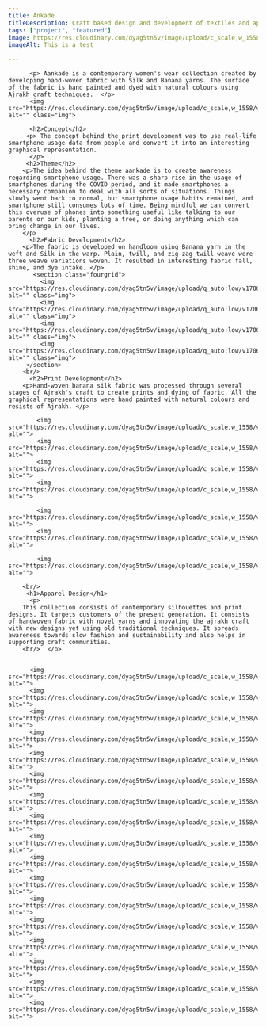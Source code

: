 ```yaml
---
title: Ankade
titleDescription: Craft based design and development of textiles and apparels. 
tags: ["project", "featured"]
image: https://res.cloudinary.com/dyag5tn5v/image/upload/c_scale,w_1558/v1706421904/new%20portfolio/aankade/photo1.webp
imageAlt: This is a test

---
```



       
          <p> Aankade is a contemporary women's wear collection created by developing hand-woven fabric with Silk and Banana yarns. The surface of the fabric is hand painted and dyed with natural colours using Ajrakh craft techniques.  </p>
          <img src="https://res.cloudinary.com/dyag5tn5v/image/upload/c_scale,w_1558/v1706421885/new%20portfolio/aankade/1.webp" alt="" class="img">
          
          <h2>Concept</h2>
         <p> The concept behind the print development was to use real-life smartphone usage data from people and convert it into an interesting graphical representation. 
          </p>
         <h2>Theme</h2>
        <p>The idea behind the theme aankade is to create awareness regarding smartphone usage. There was a sharp rise in the usage of smartphones during the COVID period, and it made smartphones a necessary companion to deal with all sorts of situations. Things slowly went back to normal, but smartphone usage habits remained, and smartphone still consumes lots of time. Being mindful we can convert this overuse of phones into something useful like talking to our parents or our kids, planting a tree, or doing anything which can bring change in our lives. 
        </p>
          <h2>Fabric Development</h2>
        <p>The fabric is developed on handloom using Banana yarn in the weft and Silk in the warp. Plain, twill, and zig-zag twill weave were three weave variations woven. It resulted in interesting fabric fall, shine, and dye intake. </p>
           <section class="fourgrid">
             <img src="https://res.cloudinary.com/dyag5tn5v/image/upload/q_auto:low/v1706421877/new%20portfolio/aankade/2.webp" alt="" class="img">
             <img src="https://res.cloudinary.com/dyag5tn5v/image/upload/q_auto:low/v1706421878/new%20portfolio/aankade/3jpg.webp" alt="" class="img">
             <img src="https://res.cloudinary.com/dyag5tn5v/image/upload/q_auto:low/v1706421918/new%20portfolio/aankade/5.webp" alt="" class="img">
             <img src="https://res.cloudinary.com/dyag5tn5v/image/upload/q_auto:low/v1706421911/new%20portfolio/aankade/4.webp" alt="" class="img">
         </section>
        <br/>
          <h2>Print Development</h2>
        <p>Hand-woven banana silk fabric was processed through several stages of Ajrakh's craft to create prints and dying of fabric. All the graphical representations were hand painted with natural colours and resists of Ajrakh. </p>
        
            <img src="https://res.cloudinary.com/dyag5tn5v/image/upload/c_scale,w_1558/v1706421878/new%20portfolio/aankade/process1.webp" alt="">
            <img src="https://res.cloudinary.com/dyag5tn5v/image/upload/c_scale,w_1558/v1706421878/new%20portfolio/aankade/process2.webp" alt="">
            <img src="https://res.cloudinary.com/dyag5tn5v/image/upload/c_scale,w_1558/v1706421878/new%20portfolio/aankade/process3.webp" alt="">
            <img src="https://res.cloudinary.com/dyag5tn5v/image/upload/c_scale,w_1558/v1706421878/new%20portfolio/aankade/process4.webp" alt="">
           
            <img src="https://res.cloudinary.com/dyag5tn5v/image/upload/c_scale,w_1558/v1706421878/new%20portfolio/aankade/process6.webp" alt="">
            <img src="https://res.cloudinary.com/dyag5tn5v/image/upload/c_scale,w_1558/v1706421878/new%20portfolio/aankade/process7.webp" alt="">
            
            <img src="https://res.cloudinary.com/dyag5tn5v/image/upload/c_scale,w_1558/v1706421878/new%20portfolio/aankade/process9.webp" alt="">
        
        <br/>
         <h1>Apparel Design</h1>
          <p>
        This collection consists of contemporary silhouettes and print designs. It targets customers of the present generation. It consists of handwoven fabric with novel yarns and innovating the ajrakh craft with new designs yet using old traditional techniques. It spreads awareness towards slow fashion and sustainability and also helps in supporting craft communities. 
        <br/>  </p>
          
          
          <img src="https://res.cloudinary.com/dyag5tn5v/image/upload/c_scale,w_1558/v1706421904/new%20portfolio/aankade/photo1.webp" alt="">
          <img src="https://res.cloudinary.com/dyag5tn5v/image/upload/c_scale,w_1558/v1706421904/new%20portfolio/aankade/photo2.webp" alt="">
          <img src="https://res.cloudinary.com/dyag5tn5v/image/upload/c_scale,w_1558/v1706421904/new%20portfolio/aankade/photo3.webp" alt="">
          <img src="https://res.cloudinary.com/dyag5tn5v/image/upload/c_scale,w_1558/v1706421904/new%20portfolio/aankade/photo4.webp" alt="">
          <img src="https://res.cloudinary.com/dyag5tn5v/image/upload/c_scale,w_1558/v1706421904/new%20portfolio/aankade/photo5.webp" alt="">
          <img src="https://res.cloudinary.com/dyag5tn5v/image/upload/c_scale,w_1558/v1706421904/new%20portfolio/aankade/photo6.webp" alt="">
          <img src="https://res.cloudinary.com/dyag5tn5v/image/upload/c_scale,w_1558/v1706421904/new%20portfolio/aankade/photo7.webp" alt="">
          <img src="https://res.cloudinary.com/dyag5tn5v/image/upload/c_scale,w_1558/v1706421904/new%20portfolio/aankade/photo8.webp" alt="">
          <img src="https://res.cloudinary.com/dyag5tn5v/image/upload/c_scale,w_1558/v1706421904/new%20portfolio/aankade/photo9.webp" alt="">
          <img src="https://res.cloudinary.com/dyag5tn5v/image/upload/c_scale,w_1558/v1706421904/new%20portfolio/aankade/photo10.webp" alt="">
          <img src="https://res.cloudinary.com/dyag5tn5v/image/upload/c_scale,w_1558/v1706421904/new%20portfolio/aankade/photo11.webp" alt="">
          <img src="https://res.cloudinary.com/dyag5tn5v/image/upload/c_scale,w_1558/v1706421904/new%20portfolio/aankade/photo12.webp" alt="">
          <img src="https://res.cloudinary.com/dyag5tn5v/image/upload/c_scale,w_1558/v1706421904/new%20portfolio/aankade/photo13.webp" alt="">
          <img src="https://res.cloudinary.com/dyag5tn5v/image/upload/c_scale,w_1558/v1706421904/new%20portfolio/aankade/photo14.webp" alt="">
          <img src="https://res.cloudinary.com/dyag5tn5v/image/upload/c_scale,w_1558/v1706421904/new%20portfolio/aankade/photo15.webp" alt="">
          <img src="https://res.cloudinary.com/dyag5tn5v/image/upload/c_scale,w_1558/v1706421904/new%20portfolio/aankade/photo16.webp" alt="">
          <img src="https://res.cloudinary.com/dyag5tn5v/image/upload/c_scale,w_1558/v1706421904/new%20portfolio/aankade/photo17.webp" alt="">
          
          
